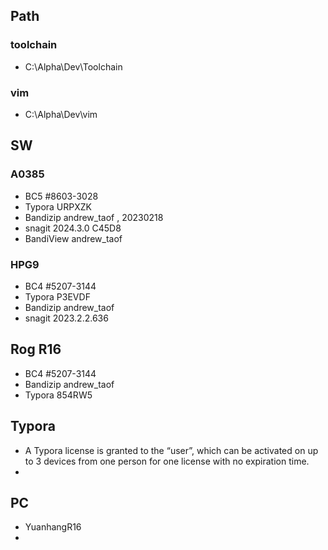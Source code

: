 ## Path
### toolchain
- C:\Alpha\Dev\Toolchain
### vim
- C:\Alpha\Dev\vim

## SW

### A0385
- BC5        #8603-3028
- Typora     URPXZK
- Bandizip   andrew_taof ,  20230218
- snagit     2024.3.0  C45D8
- BandiView  andrew_taof

### HPG9
- BC4        #5207-3144
- Typora     P3EVDF
- Bandizip   andrew_taof
- snagit     2023.2.2.636

## Rog R16
- BC4        #5207-3144
- Bandizip   andrew_taof
- Typora     854RW5

## Typora
- A Typora license is granted to the “user”, which can be activated on up to 3 devices from one person for one license with no expiration time.
- 

## PC
- YuanhangR16
- 
